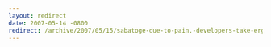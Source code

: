 ```yaml
---
layout: redirect
date: 2007-05-14 -0800
redirect: /archive/2007/05/15/sabatoge-due-to-pain.-developers-take-ergonomics-seriously.aspx/
---
```

